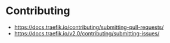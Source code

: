# Contributing

- https://docs.traefik.io/contributing/submitting-pull-requests/
- https://docs.traefik.io/v2.0/contributing/submitting-issues/
